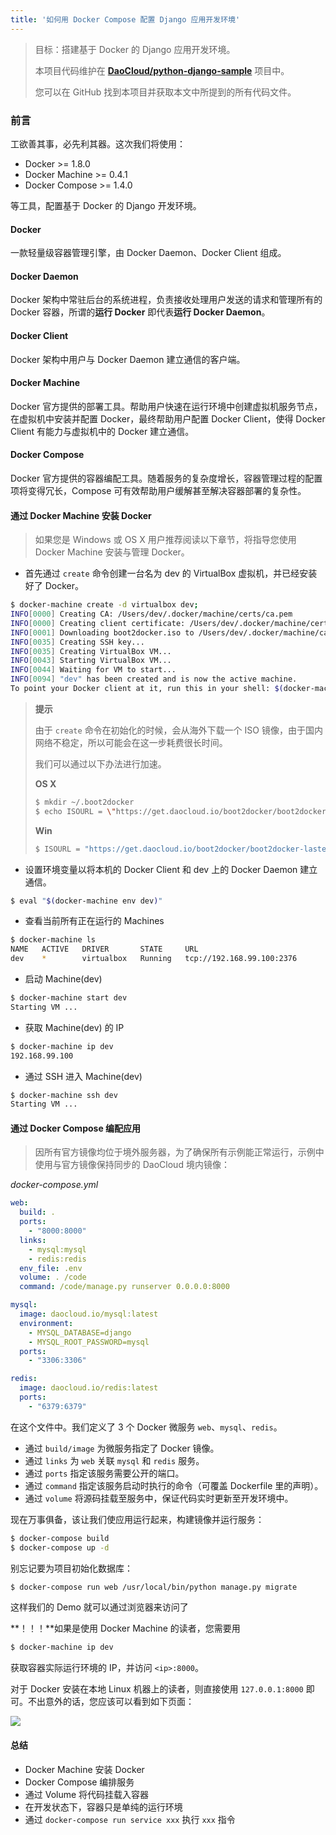 ```yaml
---
title: '如何用 Docker Compose 配置 Django 应用开发环境'
---
```


<!-- reviewed by fiona -->

> 目标：搭建基于 Docker 的 Django 应用开发环境。
> 
> 本项目代码维护在 **[DaoCloud/python-django-sample](https://github.com/DaoCloud/python-django-sample)** 项目中。
>
> 您可以在 GitHub 找到本项目并获取本文中所提到的所有代码文件。

### 前言

工欲善其事，必先利其器。这次我们将使用：

- Docker >= 1.8.0
- Docker Machine >= 0.4.1
- Docker Compose >= 1.4.0

等工具，配置基于 Docker 的 Django 开发环境。

#### Docker

一款轻量级容器管理引擎，由 Docker Daemon、Docker Client 组成。

#### Docker Daemon

Docker 架构中常驻后台的系统进程，负责接收处理用户发送的请求和管理所有的 Docker 容器，所谓的**运行 Docker** 即代表**运行 Docker Daemon**。

#### Docker Client

Docker 架构中用户与 Docker Daemon 建立通信的客户端。

#### Docker Machine

Docker 官方提供的部署工具。帮助用户快速在运行环境中创建虚拟机服务节点，在虚拟机中安装并配置 Docker，最终帮助用户配置 Docker Client，使得 Docker Client 有能力与虚拟机中的 Docker 建立通信。

#### Docker Compose

Docker 官方提供的容器编配工具。随着服务的复杂度增长，容器管理过程的配置项将变得冗长，Compose 可有效帮助用户缓解甚至解决容器部署的复杂性。

#### 通过 Docker Machine 安装 Docker

> 如果您是 Windows 或 OS X 用户推荐阅读以下章节，将指导您使用 Docker Machine 安装与管理 Docker。

- 首先通过 `create` 命令创建一台名为 dev 的 VirtualBox 虚拟机，并已经安装好了 Docker。

```bash
$ docker-machine create -d virtualbox dev;
INFO[0000] Creating CA: /Users/dev/.docker/machine/certs/ca.pem
INFO[0000] Creating client certificate: /Users/dev/.docker/machine/certs/cert.pem
INFO[0001] Downloading boot2docker.iso to /Users/dev/.docker/machine/cache/boot2docker.iso...
INFO[0035] Creating SSH key...
INFO[0035] Creating VirtualBox VM...
INFO[0043] Starting VirtualBox VM...
INFO[0044] Waiting for VM to start...
INFO[0094] "dev" has been created and is now the active machine.
To point your Docker client at it, run this in your shell: $(docker-machine env dev)
```

> **提示**
>
> 由于 `create` 命令在初始化的时候，会从海外下载一个 ISO 镜像，由于国内网络不稳定，所以可能会在这一步耗费很长时间。
> 
> 我们可以通过以下办法进行加速。
> 
> **OS X**
> 
> ```bash
> $ mkdir ~/.boot2docker
> $ echo ISOURL = \"https://get.daocloud.io/boot2docker/boot2docker-lastest.iso\" > ~/.boot2docker/profile
> ```
> 
> **Win**
> 
> ```bash
> $ ISOURL = "https://get.daocloud.io/boot2docker/boot2docker-lastest.iso"
> ```

- 设置环境变量以将本机的 Docker Client 和 dev 上的 Docker Daemon 建立通信。

```bash
$ eval "$(docker-machine env dev)"
```

- 查看当前所有正在运行的 Machines

```bash
$ docker-machine ls
NAME   ACTIVE   DRIVER       STATE     URL
dev    *        virtualbox   Running   tcp://192.168.99.100:2376

```

- 启动 Machine(dev)

```bash
$ docker-machine start dev
Starting VM ...
```

- 获取 Machine(dev) 的 IP

```bash
$ docker-machine ip dev
192.168.99.100
```

- 通过 SSH 进入 Machine(dev)

```bash
$ docker-machine ssh dev
Starting VM ...
```

#### 通过 Docker Compose 编配应用

> 因所有官方镜像均位于境外服务器，为了确保所有示例能正常运行，示例中使用与官方镜像保持同步的 DaoCloud 境内镜像：

*docker-compose.yml*

```yaml
web:
  build: .
  ports:
    - "8000:8000"
  links:
    - mysql:mysql
    - redis:redis
  env_file: .env
  volume: . /code
  command: /code/manage.py runserver 0.0.0.0:8000

mysql:
  image: daocloud.io/mysql:latest
  environment:
    - MYSQL_DATABASE=django
    - MYSQL_ROOT_PASSWORD=mysql
  ports:
    - "3306:3306"

redis:
  image: daocloud.io/redis:latest
  ports:
    - "6379:6379"
```

在这个文件中。我们定义了 3 个 Docker 微服务 `web`、`mysql`、`redis`。

- 通过 `build/image` 为微服务指定了 Docker 镜像。
- 通过 `links` 为 `web` 关联 `mysql` 和 `redis` 服务。
- 通过 `ports` 指定该服务需要公开的端口。
- 通过 `command` 指定该服务启动时执行的命令（可覆盖 Dockerfile 里的声明）。
- 通过 `volume` 将源码挂载至服务中，保证代码实时更新至开发环境中。

现在万事俱备，该让我们使应用运行起来，构建镜像并运行服务：

```bash
$ docker-compose build
$ docker-compose up -d
```

别忘记要为项目初始化数据库：

```bash
$ docker-compose run web /usr/local/bin/python manage.py migrate
```

这样我们的 Demo 就可以通过浏览器来访问了

**！！！**如果是使用 Docker Machine 的读者，您需要用

```bash
$ docker-machine ip dev
```

获取容器实际运行环境的 IP，并访问 `<ip>:8000`。

对于 Docker 安装在本地 Linux 机器上的读者，则直接使用 `127.0.0.1:8000` 即可。不出意外的话，您应该可以看到如下页面：

![](http://7xi8kv.com5.z0.glb.qiniucdn.com/python-django-sample-pic.png)

#### 总结

- Docker Machine 安装 Docker
- Docker Compose 编排服务
- 通过 Volume 将代码挂载入容器
- 在开发状态下，容器只是单纯的运行环境
- 通过 `docker-compose run service xxx` 执行 `xxx` 指令
